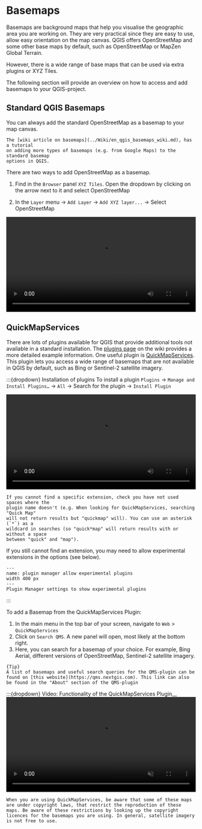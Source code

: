 # Basemaps

<!-- CLARIFY: This section could be rewritten more clearly; 
EN: Added a bit more context. Is this enough? -->
Basemaps are background maps that help you visualise the geographic area you are working on. They are very practical since they are easy to use, allow easy orientation on the map canvas. QGIS offers 
OpenStreetMap and some other base maps by default, such as OpenStreetMap or MapZen Global Terrain.

However, there is a wide range of base maps that can be used via extra plugins 
or XYZ Tiles.

The following section will provide an overview on how to access and add basemaps to your QGIS-project.

## Standard QGIS Basemaps

You can always add the standard OpenStreetMap as a basemap to your map canvas. 

```{tip}
The [wiki article on basemaps](../Wiki/en_qgis_basemaps_wiki.md), has a tutorial 
on adding more types of basemaps (e.g. from Google Maps) to the standard basemap 
options in QGIS.
```
There are two ways to add OpenStreetMap as a basemap.

1. Find in the `Browser` panel `XYZ Tiles`. Open the dropdown by 
   clicking on the arrow next to it and select OpenStreetMap

2. In the `Layer` menu -> `Add Layer` -> `Add XYZ layer...` -> Select OpenStreetMap 


<video width="100%" controls src="https://github.com/GIScience/gis-training-resource-center/raw/main/fig/Add_basemap_OSM.mp4"></video>


## QuickMapServices

There are lots of plugins available for QGIS that provide additional tools not 
available in a standard installation. The [plugins page](https://giscience.github.io/gis-training-resource-center/content/Wiki/en_qgis_plugins_wiki.html) on the wiki provides a more detailed example
information.
One useful plugin is [QuickMapServices](https://nextgis.com/blog/quickmapservices/). 
This plugin lets you access a wide range of basemaps that are not available in 
QGIS by default, such as Bing or Sentinel-2 satellite imagery.

:::{dropdown} Installation of plugins
To install a plugin `Plugins` -> `Manage and Install Plugins…` -> `All` -> 
Search for the plugin -> `Install Plugin`

<!-- FIXME: Plugin installation should be its own section, not nested under 
   QuickMapServices 
 -->

<video width="100%" controls src="https://github.com/GIScience/gis-training-resource-center/raw/main/fig/qgis_plugins.mp4"></video>

```{Tip}
If you cannot find a specific extension, check you have not used spaces where the 
plugin name doesn't (e.g. When looking for QuickMapServices, searching "Quick Map" 
will not return results but "quickmap" will). You can use an asterisk (`*`) as a
wildcard in searches (so "quick*map" will return results with or without a space
between "quick" and "map"). 
```

If you still cannot find an extension, you may need to allow experimental 
extensions in the options (see below).

```{figure} /fig/en_30.30.2_plugin_installation_experimental_checkbox.png
---
name: plugin manager allow experimental plugins
width 400 px
---
Plugin Manager settings to show experimental plugins
```

:::

To add a Basemap from the QuickMapServices Plugin:

1. In the main menu in the top bar of your screen, navigate to `Web` > `QuickMapServices` 
2. Click on `Search QMS`. A new panel will open, most likely at the bottom right.
3. Here, you can search for a basemap of your choice. For example, Bing Aerial, different versions of OpenStreetMap, Sentinel-2 satellite imagery. 

```
{Tip}
A list of basemaps and useful search queries for the QMS-plugin can be found on [this website](https://qms.nextgis.com). This link can also be found in the "About" section of the QMS-plugin
```

:::{dropdown} Video: Functionality of the QuickMapServices Plugin__
<video width="100%" controls muted src="https://github.com/GIScience/gis-training-resource-center/raw/main/fig/add_basemap_quickmapservice.mp4"></video>

```{Note}
When you are using QuickMapServices, be aware that some of these maps are under copyright laws, that restrict the reproduction of these maps. Be aware of these restrictions by looking up the copyright licences for the basemaps you are using. In general, satellite imagery is not free to use. 
```
<!-- CLARIFY: What are the problems? Are there any fixes for them? DONE
EN: Is my understanding correct? -->